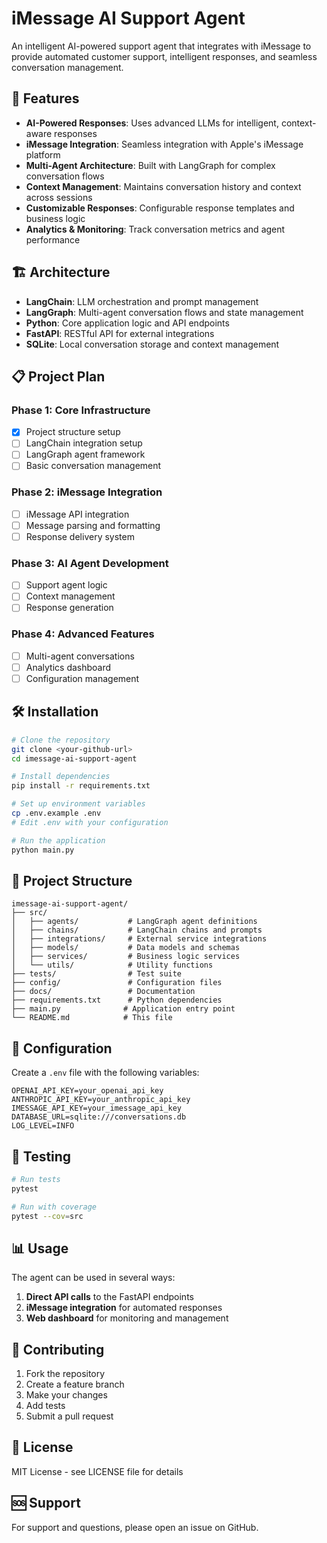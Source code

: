 # iMessage AI Support Agent

An intelligent AI-powered support agent that integrates with iMessage to provide automated customer support, intelligent responses, and seamless conversation management.

## 🚀 Features

- **AI-Powered Responses**: Uses advanced LLMs for intelligent, context-aware responses
- **iMessage Integration**: Seamless integration with Apple's iMessage platform
- **Multi-Agent Architecture**: Built with LangGraph for complex conversation flows
- **Context Management**: Maintains conversation history and context across sessions
- **Customizable Responses**: Configurable response templates and business logic
- **Analytics & Monitoring**: Track conversation metrics and agent performance

## 🏗️ Architecture

- **LangChain**: LLM orchestration and prompt management
- **LangGraph**: Multi-agent conversation flows and state management
- **Python**: Core application logic and API endpoints
- **FastAPI**: RESTful API for external integrations
- **SQLite**: Local conversation storage and context management

## 📋 Project Plan

### Phase 1: Core Infrastructure
- [x] Project structure setup
- [ ] LangChain integration setup
- [ ] LangGraph agent framework
- [ ] Basic conversation management

### Phase 2: iMessage Integration
- [ ] iMessage API integration
- [ ] Message parsing and formatting
- [ ] Response delivery system

### Phase 3: AI Agent Development
- [ ] Support agent logic
- [ ] Context management
- [ ] Response generation

### Phase 4: Advanced Features
- [ ] Multi-agent conversations
- [ ] Analytics dashboard
- [ ] Configuration management

## 🛠️ Installation

```bash
# Clone the repository
git clone <your-github-url>
cd imessage-ai-support-agent

# Install dependencies
pip install -r requirements.txt

# Set up environment variables
cp .env.example .env
# Edit .env with your configuration

# Run the application
python main.py
```

## 📁 Project Structure

```
imessage-ai-support-agent/
├── src/
│   ├── agents/           # LangGraph agent definitions
│   ├── chains/           # LangChain chains and prompts
│   ├── integrations/     # External service integrations
│   ├── models/           # Data models and schemas
│   ├── services/         # Business logic services
│   └── utils/            # Utility functions
├── tests/                # Test suite
├── config/               # Configuration files
├── docs/                 # Documentation
├── requirements.txt      # Python dependencies
├── main.py              # Application entry point
└── README.md            # This file
```

## 🔧 Configuration

Create a `.env` file with the following variables:

```env
OPENAI_API_KEY=your_openai_api_key
ANTHROPIC_API_KEY=your_anthropic_api_key
IMESSAGE_API_KEY=your_imessage_api_key
DATABASE_URL=sqlite:///conversations.db
LOG_LEVEL=INFO
```

## 🧪 Testing

```bash
# Run tests
pytest

# Run with coverage
pytest --cov=src
```

## 📊 Usage

The agent can be used in several ways:

1. **Direct API calls** to the FastAPI endpoints
2. **iMessage integration** for automated responses
3. **Web dashboard** for monitoring and management

## 🤝 Contributing

1. Fork the repository
2. Create a feature branch
3. Make your changes
4. Add tests
5. Submit a pull request

## 📄 License

MIT License - see LICENSE file for details

## 🆘 Support

For support and questions, please open an issue on GitHub.
